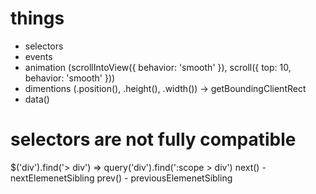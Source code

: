 # things
- selectors
- events
- animation (scrollIntoView({ behavior: 'smooth' }), scroll({ top: 10, behavior: 'smooth' }))
- dimentions (.position(), .height(), .width()) -> getBoundingClientRect
- data()

# selectors are not fully compatible

$('div').find('> div') => query('div').find(':scope > div')
next() - nextElemenetSibling
prev() - previousElemenetSibling
